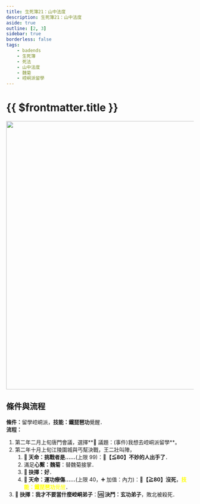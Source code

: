 ```yaml
---
title: 生死簿21：山中法度
description: 生死簿21：山中法度
aside: true
outline: [2, 3]
sidebar: true
borderless: false
tags:
    - badends
    - 生死簿
    - 死法
    - 山中法度
    - 魏菊
    - 崆峒派留學
---
```


# {{ $frontmatter.title }}

<img width="720" src="/images/badends/badend20.webp">

## 條件與流程

<b>條件：</b>留學崆峒派，**技能：鐵琵琶功**覺醒．<br>
<b>流程：</b><br>

1. 第二年二月上旬唐門會議，選擇**📜 議題：(事件)我想去崆峒派留學**。
2. 第二年十月上旬江陵圍城與丐幫決戰，王二壯叫陣，
    1. **🎲 天命：挑戰者是......**(上限 99)：**🧾【≦80】不妙的人出手了**．
    2. 滿足**心繫：<Girl7Icon>魏菊</Girl7Icon>**：替<Girl7Icon>魏菊</Girl7Icon>接掌．
    3. **📖 抉擇：好**．
    4. **🎲 天命：運功療傷......**(上限 40，➕ 加值：內力)：**🧾【≧80】沒死**，<span style='color: Yellow;'>**技能：鐵琵琶功**覺醒</span>．
3. **📖 抉擇：我才不要當什麼崆峒弟子**：**🆚 決鬥：玄功弟子**，敗北被殺死．
